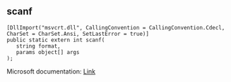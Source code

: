 ## scanf

```
[DllImport("msvcrt.dll", CallingConvention = CallingConvention.Cdecl, CharSet = CharSet.Ansi, SetLastError = true)]
public static extern int scanf(
   string format,
   params object[] args
);
```

Microsoft documentation: [Link](https://learn.microsoft.com/en-us/cpp/c-runtime-library/reference/scanf-scanf-l-wscanf-wscanf-l?view=msvc-170)
